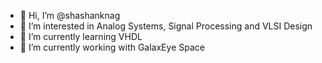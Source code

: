 - 👋 Hi, I’m @shashanknag
- 👀 I’m interested in Analog Systems, Signal Processing and VLSI Design
- 🌱 I’m currently learning VHDL
- 💞️ I’m currently working with GalaxEye Space

<!---
shashanknag/shashanknag is a ✨ special ✨ repository because its `README.md` (this file) appears on your GitHub profile.
You can click the Preview link to take a look at your changes.
--->
